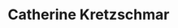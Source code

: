 ---
avatar: /images/people/catherine-kretzschmar.jpg
avatar_small: /images/people/catherine-kretzschmar_small.jpg
bio: Catherine, among many others, is a professional music teacher, coding bootcamp
  enlistee, and humanist celebrant. Catherine is a good friend of the Jupiter Broadcasting
  family and wife of Alex Kretzschmar, co-host of Self-Hosted.
homepage: null
instagram: null
linkedin: null
title: Catherine Kretzschmar
twitter: null
type: guest
username: catherine-kretzschmar
youtube: null
---